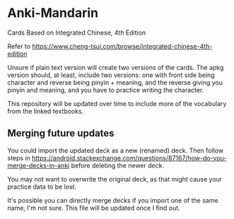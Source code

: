 # Anki-Mandarin
Cards Based on Integrated Chinese, 4th Edition

Refer to https://www.cheng-tsui.com/browse/integrated-chinese-4th-edition

Unsure if plain text version will create two versions of the cards.
The apkg version should, at least, include two versions: one with front side being character and reverse being pinyin + meaning, and the reverse giving you pinyin and meaning, and you have to practice writing the character.

This repository will be updated over time to include more of the vocabulary from the linked textbooks.

## Merging future updates
You could import the updated deck as a new (renamed) deck. Then follow steps in https://android.stackexchange.com/questions/87167/how-do-you-merge-decks-in-anki before deleting the newer deck.

You may not want to overwrite the original deck, as that might cause your practice data to be lost.

It's possible you can directly merge decks if you import one of the same name, I'm not sure. This file will be updated once I find out.
